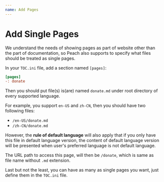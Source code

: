 ```yaml
---
name: Add Pages
---
```


# Add Single Pages

We understand the needs of showing pages as part of website other than the part of documentation, so Peach also supports to specify what files should be treated as single pages.

In your `TOC.ini` file, add a section named `[pages]`:

```ini
[pages]
-: donate
```

Then you should put file(s) is(are) named `donate.md` under root directory of every supported language.

For example, you support `en-US` and `zh-CN`, then you should have two following files:

- `/en-US/donate.md`
- `/zh-CN/donate.md`

However, the **rule of default language** will also apply that if you only have this file in default language version, the content of default language version will be presented when user's preferred language is not default language.

The URL path to access this page, will then be `/donate`, which is same as file name without `.md` extension.

Last but not the least, you can have as many as single pages you want, just define them in the `TOC.ini` file.